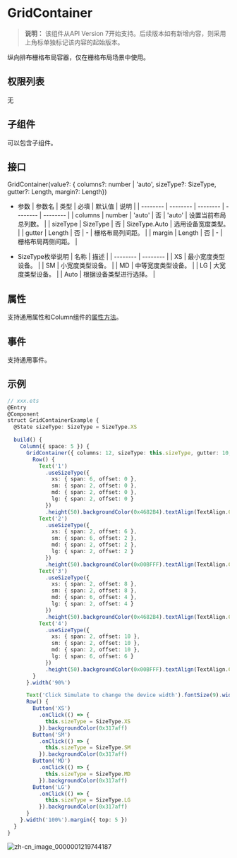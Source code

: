 # GridContainer

>  **说明：**
> 该组件从API Version 7开始支持。后续版本如有新增内容，则采用上角标单独标记该内容的起始版本。


纵向排布栅格布局容器，仅在栅格布局场景中使用。


## 权限列表

无


## 子组件

可以包含子组件。


## 接口

GridContainer(value?: { columns?: number | 'auto', sizeType?: SizeType, gutter?: Length, margin?: Length})

- 参数
  | 参数名 | 类型 | 必填 | 默认值 | 说明 |
  | -------- | -------- | -------- | -------- | -------- |
  | columns | number&nbsp;\|&nbsp;'auto' | 否 | 'auto' | 设置当前布局总列数。 |
  | sizeType | SizeType | 否 | SizeType.Auto | 选用设备宽度类型。 |
  | gutter | Length | 否 | - | 栅格布局列间距。 |
  | margin | Length | 否 | - | 栅格布局两侧间距。 |

- SizeType枚举说明
  | 名称 | 描述 | 
  | -------- | -------- |
  | XS | 最小宽度类型设备。 | 
  | SM | 小宽度类型设备。 | 
  | MD | 中等宽度类型设备。 | 
  | LG | 大宽度类型设备。 | 
  | Auto | 根据设备类型进行选择。 | 


## 属性

支持通用属性和Column组件的[属性方法](ts-container-column.md#属性)。


## 事件

支持通用事件。


## 示例

```ts
// xxx.ets
@Entry
@Component
struct GridContainerExample {
  @State sizeType: SizeType = SizeType.XS

  build() {
    Column({ space: 5 }) {
      GridContainer({ columns: 12, sizeType: this.sizeType, gutter: 10, margin: 20 }) {
        Row() {
          Text('1')
            .useSizeType({
              xs: { span: 6, offset: 0 },
              sm: { span: 2, offset: 0 },
              md: { span: 2, offset: 0 },
              lg: { span: 2, offset: 0 }
            })
            .height(50).backgroundColor(0x4682B4).textAlign(TextAlign.Center)
          Text('2')
            .useSizeType({
              xs: { span: 2, offset: 6 },
              sm: { span: 6, offset: 2 },
              md: { span: 2, offset: 2 },
              lg: { span: 2, offset: 2 }
            })
            .height(50).backgroundColor(0x00BFFF).textAlign(TextAlign.Center)
          Text('3')
            .useSizeType({
              xs: { span: 2, offset: 8 },
              sm: { span: 2, offset: 8 },
              md: { span: 6, offset: 4 },
              lg: { span: 2, offset: 4 }
            })
            .height(50).backgroundColor(0x4682B4).textAlign(TextAlign.Center)
          Text('4')
            .useSizeType({
              xs: { span: 2, offset: 10 },
              sm: { span: 2, offset: 10 },
              md: { span: 2, offset: 10 },
              lg: { span: 6, offset: 6 }
            })
            .height(50).backgroundColor(0x00BFFF).textAlign(TextAlign.Center)
        }
      }.width('90%')

      Text('Click Simulate to change the device width').fontSize(9).width('90%').fontColor(0xCCCCCC)
      Row() {
        Button('XS')
          .onClick(() => {
            this.sizeType = SizeType.XS
          }).backgroundColor(0x317aff)
        Button('SM')
          .onClick(() => {
            this.sizeType = SizeType.SM
          }).backgroundColor(0x317aff)
        Button('MD')
          .onClick(() => {
            this.sizeType = SizeType.MD
          }).backgroundColor(0x317aff)
        Button('LG')
          .onClick(() => {
            this.sizeType = SizeType.LG
          }).backgroundColor(0x317aff)
      }
    }.width('100%').margin({ top: 5 })
  }
}
```

![zh-cn_image_0000001219744187](figures/zh-cn_image_0000001219744187.gif)
